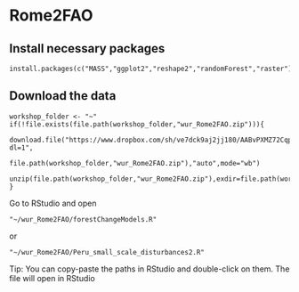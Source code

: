 # Rome2FAO

## Install necessary packages

    install.packages(c("MASS","ggplot2","reshape2","randomForest","raster"))

## Download the data ####

    workshop_folder <- "~"
    if(!file.exists(file.path(workshop_folder,"wur_Rome2FAO.zip"))){
       download.file("https://www.dropbox.com/sh/ve7dck9aj2jj180/AABvPXMZ72CqpQN8s1tmOhm2a?dl=1",
                     file.path(workshop_folder,"wur_Rome2FAO.zip"),"auto",mode="wb")
      unzip(file.path(workshop_folder,"wur_Rome2FAO.zip"),exdir=file.path(workshop_folder,"wur_Rome2FAO"))
    }

Go to RStudio and open

    "~/wur_Rome2FAO/forestChangeModels.R"
or

    "~/wur_Rome2FAO/Peru_small_scale_disturbances2.R"

Tip: You can copy-paste the paths in RStudio and double-click on them. The file will open in RStudio
